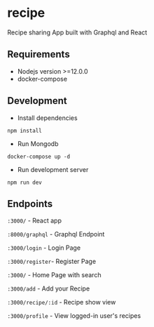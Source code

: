 # recipe

Recipe sharing App built with Graphql and React

## Requirements

* Nodejs version >=12.0.0
* docker-compose

## Development

* Install dependencies

```
npm install
```

* Run Mongodb

```
docker-compose up -d
```

* Run development server

```
npm run dev
```

## Endpoints

`:3000/` - React app

`:8000/graphql` - Graphql Endpoint

`:3000/login` - Login Page

`:3000/register`- Register Page

`:3000/` - Home Page with search

`:3000/add` - Add your Recipe

`:3000/recipe/:id` - Recipe show view

`:3000/profile` - View logged-in user's recipes
